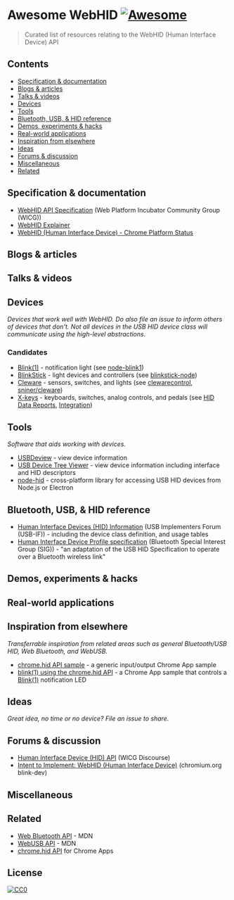 # Awesome WebHID [![Awesome](https://awesome.re/badge-flat.svg)](https://awesome.re)

> Curated list of resources relating to the WebHID (Human Interface Device) API


## Contents
- [Specification & documentation](#specification--documentation)
- [Blogs & articles](#blogs--articles)
- [Talks & videos](#talks--videos)
- [Devices](#devices)
- [Tools](#tools)
- [Bluetooth, USB, & HID reference](#bluetooth-usb--hid-reference)
- [Demos, experiments & hacks](#demos-experiments--hacks)
- [Real-world applications](#real-world-applications)
- [Inspiration from elsewhere](#inspiration-from-elsewhere)
- [Ideas](#ideas)
- [Forums & discussion](#forums--discussion)
- [Miscellaneous](#miscellaneous)
- [Related](#related)


## Specification & documentation
* [WebHID API Specification](https://wicg.github.io/webhid) (Web Platform Incubator Community Group (WICG))
* [WebHID Explainer](https://github.com/WICG/webhid/blob/master/EXPLAINER.md)
* [WebHID (Human Interface Device) - Chrome Platform Status](https://www.chromestatus.com/feature/5172464636133376)


## Blogs & articles


## Talks & videos


## Devices
*Devices that work well with WebHID. Do also file an issue to inform others of devices that don't. Not all devices in the USB HID device class will communicate using the high-level abstractions.*


### Candidates
* [Blink(1)](https://blink1.thingm.com) - notification light (see [node-blink1](https://github.com/sandeepmistry/node-blink1))
* [BlinkStick](https://www.blinkstick.com) - light devices and controllers (see [blinkstick-node](https://github.com/arvydas/blinkstick-node))
* [Cleware](http://www.cleware-shop.de/en_US) - sensors, switches, and lights (see [clewarecontrol](https://www.vanheusden.com/clewarecontrol/), [sniner/cleware](https://github.com/sniner/cleware))
* [X-keys](https://xkeys.com/xkeys.html) - keyboards, switches, analog controls, and pedals (see [HID Data Reports](https://xkeys.com/software/developer/developerhiddatareports.html), [Integration](https://xkeys.com/software/developer/developerintegration.html))


## Tools
*Software that aids working with devices.*

* [USBDeview](https://www.nirsoft.net/utils/usb_devices_view.html) - view device information
* [USB Device Tree Viewer](https://www.uwe-sieber.de/usbtreeview_e.html) - view device information including interface and HID descriptors
* [node-hid](https://github.com/node-hid/node-hid) - cross-platform library for accessing USB HID devices from Node.js or Electron


## Bluetooth, USB, & HID reference
* [Human Interface Devices (HID) Information](https://www.usb.org/hid) (USB Implementers Forum (USB-IF)) - including the device class definition, and usage tables
* [Human Interface Device Profile specification](https://www.bluetooth.com/specifications/profiles-overview) (Bluetooth Special Interest Group (SIG)) - "an adaptation of the USB HID Specification to operate over a Bluetooth wireless link"


## Demos, experiments & hacks


## Real-world applications


## Inspiration from elsewhere
*Transferrable inspiration from related areas such as general Bluetooth/USB HID, Web Bluetooth, and WebUSB.*

* [chrome.hid API sample](https://github.com/GoogleChrome/chrome-app-samples/tree/master/samples/hid) - a generic input/output Chrome App sample
* [blink(1) using the chrome.hid API](https://github.com/GoogleChrome/chrome-app-samples/tree/master/samples/blink1) - a Chrome App sample that controls a [Blink(1)](https://blink1.thingm.com) notification LED


## Ideas
*Great idea, no time or no device? File an issue to share.*


## Forums & discussion
* [Human Interface Device (HID) API](https://discourse.wicg.io/t/human-interface-device-hid-api/3070) (WICG Discourse)
* [Intent to Implement: WebHID (Human Interface Device)](https://groups.google.com/a/chromium.org/forum/#!msg/blink-dev/OaDCpCaEe_4/3taK3m75DAAJ) (chromium.org blink-dev)


## Miscellaneous


## Related
* [Web Bluetooth API](https://developer.mozilla.org/en-US/docs/Web/API/Web_Bluetooth_API) - MDN
* [WebUSB API](https://developer.mozilla.org/en-US/docs/Web/API/USB) - MDN
* [chrome.hid API](https://developers.chrome.com/apps/hid) for Chrome Apps


## License
[![CC0](http://mirrors.creativecommons.org/presskit/buttons/88x31/svg/cc-zero.svg)](https://creativecommons.org/publicdomain/zero/1.0/)
